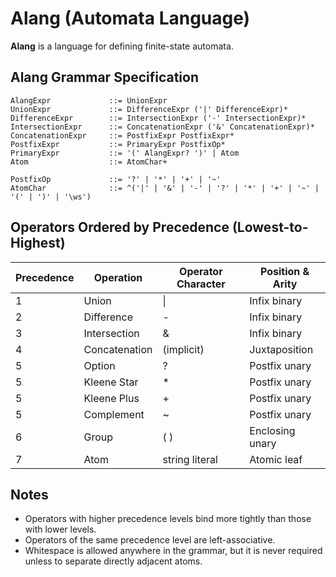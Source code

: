 # Alang (Automata Language)

**Alang** is a language for defining finite-state automata.

## Alang Grammar Specification

```ebnf
AlangExpr             ::= UnionExpr
UnionExpr             ::= DifferenceExpr ('|' DifferenceExpr)*
DifferenceExpr        ::= IntersectionExpr ('-' IntersectionExpr)*
IntersectionExpr      ::= ConcatenationExpr ('&' ConcatenationExpr)*
ConcatenationExpr     ::= PostfixExpr PostfixExpr*
PostfixExpr           ::= PrimaryExpr PostfixOp*
PrimaryExpr           ::= '(' AlangExpr? ')' | Atom
Atom                  ::= AtomChar+

PostfixOp             ::= '?' | '*' | '+' | '~'
AtomChar              ::= ^('|' | '&' | '-' | '?' | '*' | '+' | '~' | '(' | ')' | '\ws')
```

## Operators Ordered by Precedence (Lowest-to-Highest)

| Precedence | Operation       | Operator Character | Position & Arity   |
|------------|-----------------|--------------------|--------------------|
| 1          | Union           | \|                | Infix binary       |
| 2          | Difference      | -                | Infix binary       |
| 3          | Intersection    | &                | Infix binary       |
| 4          | Concatenation   | (implicit)         | Juxtaposition      |
| 5          | Option          | ?                | Postfix unary      |
| 5          | Kleene Star     | *                | Postfix unary      |
| 5          | Kleene Plus     | +                | Postfix unary      |
| 5          | Complement      | ~                | Postfix unary      |
| 6          | Group           | ( )              | Enclosing unary    |
| 7          | Atom            | string literal     | Atomic leaf        |

## Notes

- Operators with higher precedence levels bind more tightly than those with lower levels.
- Operators of the same precedence level are left-associative.
- Whitespace is allowed anywhere in the grammar, but it is never required unless to separate directly adjacent atoms.

